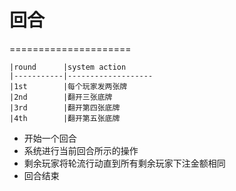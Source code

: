 # 回合
=====================

    |round      |system action
    |-----------|-------------------
    |1st        |每个玩家发两张牌
    |2nd        |翻开三张底牌
    |3rd        |翻开第四张底牌
    |4th        |翻开第五张底牌

* 开始一个回合
* 系统进行当前回合所示的操作
* 剩余玩家将轮流行动直到所有剩余玩家下注金额相同
* 回合结束
